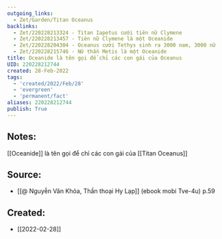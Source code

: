 ```yaml
---
outgoing_links:
  - Zet/Garden/Titan Oceanus
backlinks:
  - Zet/220228213324 - Titan Iapetus cưới tiên nữ Clymene
  - Zet/220228213457 - Tiên nữ Clymene là một Oceanide
  - Zet/220228204304 - Oceanus cưới Tethys sinh ra 3000 nam, 3000 nữ
  - Zet/220228215746 - Nữ thần Metis là một Oceanide
title: Oceanide là tên gọi để chỉ các con gái của Oceanus
UID: 220228212744
created: 28-Feb-2022
tags:
  - 'created/2022/Feb/28'
  - 'evergreen'
  - 'permanent/fact'
aliases: 220228212744
publish: True
---
```

## Notes:
[[Oceanide]] là tên gọi để chỉ các con gái của [[Titan Oceanus]]

## Source:
- [[@ Nguyễn Văn Khỏa, Thần thoại Hy Lạp]] (ebook mobi Tve-4u) p.59

## Created:
- [[2022-02-28]]

